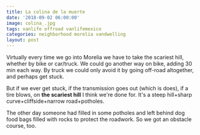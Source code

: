 ```yaml
---
title: La colina de la muerte
date: '2018-09-02 06:00:00'
image: colina_.jpg
tags: vanlife offroad vanlifemexico
categories: neighborhood morelia vandwelling
layout: post
---
```


Virtually every time we go into Morelia we have to take the scariest hill, whether by bike or car/truck. We could go another way on bike, adding 30 min each way. By truck we could only avoid it by going off-road altogether, and perhaps get stuck.

But if we ever get stuck, if the transmission goes out (which is does), if a tire blows, on **the scariest hill** I think we're done for. It's a steep hill+sharp curve+cliffside+narrow road+potholes.

The other day someone had filled in some potholes and left behind dog food bags filled with rocks to protect the roadwork. So we got an obstacle course, too.